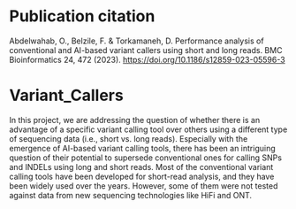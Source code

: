# Publication citation
Abdelwahab, O., Belzile, F. & Torkamaneh, D. Performance analysis of conventional and AI-based variant callers using short and long reads. BMC Bioinformatics 24, 472 (2023). https://doi.org/10.1186/s12859-023-05596-3

# Variant_Callers
In this project, we are addressing the question of whether there is an advantage of a specific variant calling tool over others using a different type of sequencing data (i.e., short vs. long reads).
Especially with the emergence of AI-based variant calling tools, there has been an intriguing question of their potential to supersede conventional ones for calling SNPs and INDELs using long and short reads.
Most of the conventional variant calling tools have been developed for short-read analysis, and they have been widely used over the years.
However, some of them were not tested against data from new sequencing technologies like HiFi and ONT.
